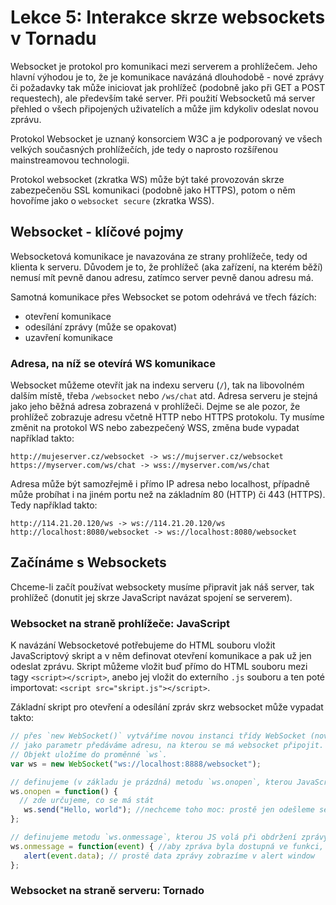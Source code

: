 # Lekce 5: Interakce skrze websockets v Tornadu

Websocket je protokol pro komunikaci mezi serverem a prohlížečem.
Jeho hlavní výhodou je to, že je komunikace navázáná dlouhodobě - nové zprávy či požadavky tak může iniciovat jak prohlížeč (podobně jako při GET a POST requestech), ale především také server. 
Při použití Websocketů má server přehled o všech připojených uživatelích a může jim kdykoliv odeslat novou zprávu.

Protokol Websocket je uznaný konsorciem W3C a je podporovaný ve všech velkých současných prohlížečích, jde tedy o naprosto rozšířenou mainstreamovou technologii.

Protokol websocket (zkratka WS) může být také provozován skrze zabezpečenöu SSL komunikaci (podobně jako HTTPS), potom o něm hovoříme jako o `websocket secure` (zkratka WSS). 

## Websocket - klíčové pojmy

Websocketová komunikace je navazována ze strany prohlížeče, tedy od klienta k serveru.
Důvodem je to, že prohlížeč (aka zařízení, na kterém běží) nemusí mít pevně danou adresu, zatímco server pevně danou adresu má.

Samotná komunikace přes Websocket se potom odehrává ve třech fázích:
- otevření komunikace
- odesílání zprávy (může se opakovat)
- uzavření komunikace

### Adresa, na níž se otevírá WS komunikace

Websocket můžeme otevřít jak na indexu serveru (`/`), tak na libovolném dalším místě, třeba `/websocket` nebo `/ws/chat` atd.
Adresa serveru je stejná jako jeho běžná adresa zobrazená v prohlížeči.
Dejme se ale pozor, že prohlížeč zobrazuje adresu včetně HTTP nebo HTTPS protokolu.
Ty musíme změnit na protokol WS nebo zabezpečený WSS, změna bude vypadat například takto:

```
http://mujeserver.cz/websocket -> ws://mujserver.cz/websocket
https://myserver.com/ws/chat -> wss://myserver.com/ws/chat
```

Adresa může být samozřejmě i přímo IP adresa nebo localhost, případně může probíhat i na jiném portu než na základním 80 (HTTP) či 443 (HTTPS).
Tedy například takto:

```
http://114.21.20.120/ws -> ws://114.21.20.120/ws
http://localhost:8080/websocket -> ws://localhost:8080/websocket
```

## Začínáme s Websockets

Chceme-li začít používat websockety musíme připravit jak náš server, tak prohlížeč (donutit jej skrze JavaScript navázat spojení se serverem).

### Websocket na straně prohlížeče: JavaScript

K navázání Websocketové potřebujeme do HTML souboru vložit JavaScriptový skript a v něm definovat otevření komunikace a pak už jen odeslat zprávu.
Skript můžeme vložit buď přímo do HTML souboru mezi tagy `<script></script>`, anebo jej vložit do externího `.js` souboru a ten poté importovat: `<script src="skript.js"></script>`.

Základní skript pro otevření a odesílání zpráv skrz websocket může vypadat takto:

```javascript
// přes `new WebSocket()` vytváříme novou instanci třídy WebSocket (nový objekt z třídy WebSocket)
// jako parametr předáváme adresu, na kterou se má websocket připojit.
// Objekt uložíme do proměnné `ws`.
var ws = new WebSocket("ws://localhost:8888/websocket");

// definujeme (v základu je prázdná) metodu `ws.onopen`, kterou JavaScript volá při úspěšném otevření Websocketu
ws.onopen = function() {
  // zde určujeme, co se má stát
   ws.send("Hello, world"); //nechceme toho moc: prostě jen odešleme serveru pozdrav
};

// definujeme metodu `ws.onmessage`, kterou JS volá při obdržení zprávy
ws.onmessage = function(event) { //aby zpráva byla dostupná ve funkci, tak definujeme parametr event - pod tímto jménem poté bude dostupná přijatá zpráva
   alert(event.data); // prostě data zprávy zobrazíme v alert window
};
```

### Websocket na straně serveru: Tornado



